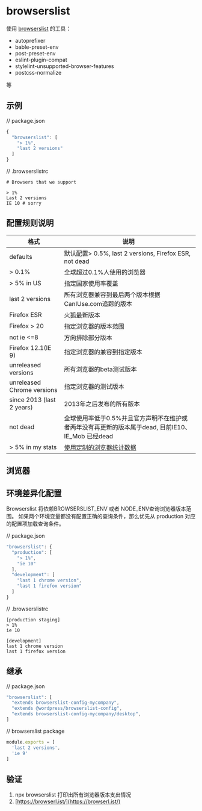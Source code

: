 # browserslist

使用 [browserslist](https://salsa.debian.org/js-team/node-browserslist) 的工具：

- autoprefixer
- bable-preset-env
- post-preset-env
- eslint-plugin-compat
- stylelint-unsupported-browser-features
- postcss-normalize

等

## 示例

// package.json

```js
{
  "browserslist": [
    "> 1%",
    "last 2 versions"
  ]
}
```

// .browserslistrc

```
# Browsers that we support

> 1%
Last 2 versions
IE 10 # sorry
```


## 配置规则说明

| 格式        | 说明         |
| ------------- |-------------|
| defaults | 默认配置> 0.5%, last 2 versions, Firefox ESR, not dead |
| > 0.1%      | 全球超过0.1%人使用的浏览器 |
| > 5% in US |指定国家使用率覆盖
| last 2 versions |所有浏览器兼容到最后两个版本根据CanIUse.com追踪的版本|
| Firefox ESR |火狐最新版本 |
| Firefox > 20 | 指定浏览器的版本范围 |
| not ie <=8 | 方向排除部分版本 |
| Firefox 12.1(IE 9) | 指定浏览器的兼容到指定版本 |
| unreleased versions | 所有浏览器的beta测试版本 |
| unreleased Chrome versions | 指定浏览器的测试版本 |
| since 2013 (last 2 years)| 2013年之后发布的所有版本 |
| not dead | 全球使用率低于0.5%并且官方声明不在维护或者两年没有再更新的版本属于dead, 目前IE10、IE_Mob 已经dead |
| > 5% in my stats | [使用定制的浏览器统计数据](https://github.com/browserslist/browserslist#custom-usage-data)|

## 浏览器

## 环境差异化配置

Browserslist 将依赖BROWSERSLIST_ENV 或者 NODE_ENV查询浏览器版本范围。
如果两个环境变量都没有配置正确的查询条件，那么优先从 production 对应的配置项加载查询条件。

// package.json

```js
"browserslist": {
  "production": [
    "> 1%",
    "ie 10"
  ],
  "development": [
    "last 1 chrome version",
    "last 1 firefox version"
  ]
}
```

// .browserslistrc

```
[production staging]
> 1%
ie 10

[development]
last 1 chrome version
last 1 firefox version
```

## 继承

// package.json

```js
"browserslist": [
  "extends browserslist-config-mycompany",
  "extends @wordpress/browserslist-config",
  "extends browserslist-config-mycompany/desktop",
]
```

// browserslist package

```js
module.exports = [
  'last 2 versions',
  'ie 9'
]
```

## 验证

1. npx browserslist 打印出所有浏览器版本支出情况
2. [https://browserl.ist/](https://browserl.ist/)
